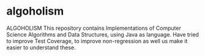 # algoholism
ALGOHOLISM
This repository contains Implementations of Computer Science Algorithms and Data Structures, using Java as language.
Have tried to improve Test Coverage, to improve non-regression as well us make it easier to understand these.
